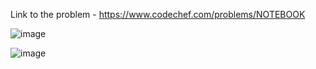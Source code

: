 Link to the problem - https://www.codechef.com/problems/NOTEBOOK


![image](https://github.com/Haleshot/Competitive-Programming/assets/57552973/90e0092d-27d6-4779-be57-3b950dfe2ab9)


![image](https://github.com/Haleshot/Competitive-Programming/assets/57552973/3de20c43-b2f9-4963-a5bc-8815d313b0bb)
